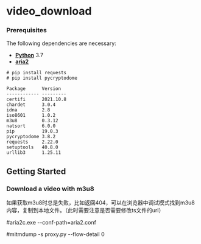 # video_download


### Prerequisites

The following dependencies are necessary:

* **[Python](https://www.python.org/downloads/)**  3.7
* **[aria2](https://aria2.github.io/)** 

```
# pip install requests
# pip install pycryptodome

Package      Version
------------ ---------
certifi      2021.10.8
chardet      3.0.4
idna         2.8
iso8601      1.0.2
m3u8         0.3.12
natsort      6.0.0
pip          19.0.3
pycryptodome 3.8.2
requests     2.22.0
setuptools   40.8.0
urllib3      1.25.11
```

## Getting Started

### Download a video with m3u8

如果获取m3u8时总是失败，比如返回404，可以在浏览器中调试模式找到m3u8内容，复制到本地文件。（此时需要注意是否需要修改ts文件的url）

#aria2c.exe  --conf-path=aria2.conf


#mitmdump -s proxy.py --flow-detail 0



